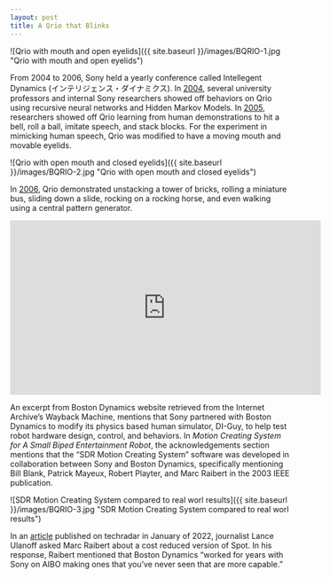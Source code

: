 ```yaml
---
layout: post
title: A Qrio that Blinks
---
```


![Qrio with mouth and open eyelids]({{ site.baseurl }}/images/BQRIO-1.jpg "Qrio with mouth and open eyelids")

From 2004 to 2006, Sony held a yearly conference called Intellegent Dynamics (インテリジェンス・ダイナミクス). In [2004](https://pc.watch.impress.co.jp/docs/2004/0414/kyokai24.htm), several university professors and internal Sony researchers showed off behaviors on Qrio using recursive neural networks and Hidden Markov Models. In [2005](https://pc.watch.impress.co.jp/docs/2005/0422/kyokai35.htm), researchers showed off Qrio learning from human demonstrations to hit a bell, roll a ball, imitate speech, and stack blocks. For the experiment in mimicking human speech, Qrio was modified to have a moving mouth and movable eyelids. 

![Qrio with open mouth and closed eyelids]({{ site.baseurl }}/images/BQRIO-2.jpg "Qrio with open mouth and closed eyelids")

In [2006](https://pc.watch.impress.co.jp/docs/2006/0427/kyokai47.htm), Qrio demonstrated unstacking a tower of bricks, rolling a miniature bus, sliding down a slide, rocking on a rocking horse, and even walking using a central pattern generator. 

<iframe width="560" height="315" src="https://www.youtube.com/embed/LpYMt4EWJ74" title="YouTube video player" frameborder="0" allow="accelerometer; autoplay; clipboard-write; encrypted-media; gyroscope; picture-in-picture" allowfullscreen></iframe>

An excerpt from Boston Dynamics website retrieved from the Internet Archive’s Wayback Machine, mentions that Sony partnered with Boston Dynamics to modify its physics based human simulator, DI-Guy, to help test robot hardware design, control, and behaviors. In _Motion Creating System for A Small Biped Entertainment Robot_, the acknowledgements section mentions that the “SDR Motion Creating System” software was developed in collaboration between Sony and Boston Dynamics, specifically mentioning Bill Blank, Patrick Mayeux, Robert Playter, and Marc Raibert in the 2003 IEEE publication.

![SDR Motion Creating System compared to real worl results]({{ site.baseurl }}/images/BQRIO-3.jpg "SDR Motion Creating System compared to real worl results")

In an [article](https://www.techradar.com/news/boston-dynamics-once-tried-to-help-sony-with-aibo-and-envisions-a-spot-lite) published on techradar in January of 2022, journalist Lance Ulanoff asked Marc Raibert about a cost reduced version of Spot. In his response, Raibert mentioned that Boston Dynamics “worked for years with Sony on AIBO making ones that you’ve never seen that are more capable.”
